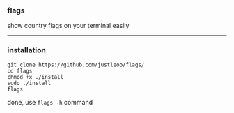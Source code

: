 ### flags

show country flags on your terminal easily 

<hr>

### installation

```
git clone https://github.com/justleoo/flags/
cd flags
chmod +x ./install
sudo ./install
flags
```

done, use `flags -h` command
